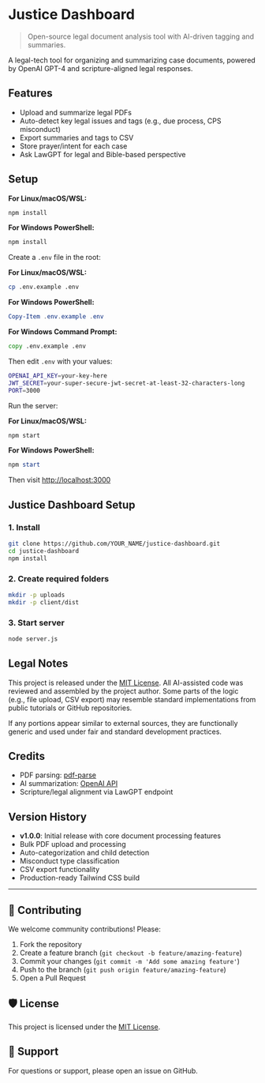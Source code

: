 # Justice Dashboard

> Open-source legal document analysis tool with AI-driven tagging and summaries.

A legal-tech tool for organizing and summarizing case documents, powered by OpenAI GPT-4 and scripture-aligned legal responses.

## Features

- Upload and summarize legal PDFs
- Auto-detect key legal issues and tags (e.g., due process, CPS misconduct)
- Export summaries and tags to CSV
- Store prayer/intent for each case
- Ask LawGPT for legal and Bible-based perspective

## Setup

**For Linux/macOS/WSL:**

```bash
npm install
```

**For Windows PowerShell:**

```powershell
npm install
```

Create a `.env` file in the root:

**For Linux/macOS/WSL:**

```bash
cp .env.example .env
```

**For Windows PowerShell:**

```powershell
Copy-Item .env.example .env
```

**For Windows Command Prompt:**

```cmd
copy .env.example .env
```

Then edit `.env` with your values:

```bash
OPENAI_API_KEY=your-key-here
JWT_SECRET=your-super-secure-jwt-secret-at-least-32-characters-long
PORT=3000
```

Run the server:

**For Linux/macOS/WSL:**

```bash
npm start
```

**For Windows PowerShell:**

```powershell
npm start
```

Then visit <http://localhost:3000>

## Justice Dashboard Setup

### 1. Install

```bash
git clone https://github.com/YOUR_NAME/justice-dashboard.git
cd justice-dashboard
npm install
```

### 2. Create required folders

```bash
mkdir -p uploads
mkdir -p client/dist
```

### 3. Start server

```bash
node server.js
```

## Legal Notes

This project is released under the [MIT License](./LICENSE).
All AI-assisted code was reviewed and assembled by the project author.
Some parts of the logic (e.g., file upload, CSV export) may resemble standard implementations from public tutorials or GitHub repositories.

If any portions appear similar to external sources, they are functionally generic and used under fair and standard development practices.

## Credits

- PDF parsing: [pdf-parse](https://www.npmjs.com/package/pdf-parse)
- AI summarization: [OpenAI API](https://platform.openai.com/)
- Scripture/legal alignment via LawGPT endpoint

## Version History

- **v1.0.0**: Initial release with core document processing features
- Bulk PDF upload and processing
- Auto-categorization and child detection
- Misconduct type classification
- CSV export functionality
- Production-ready Tailwind CSS build

---

## 🤝 Contributing

We welcome community contributions! Please:

1. Fork the repository
2. Create a feature branch (`git checkout -b feature/amazing-feature`)
3. Commit your changes (`git commit -m 'Add some amazing feature'`)
4. Push to the branch (`git push origin feature/amazing-feature`)
5. Open a Pull Request

## 🛡 License

This project is licensed under the [MIT License](LICENSE).

## 📧 Support

For questions or support, please open an issue on GitHub.

